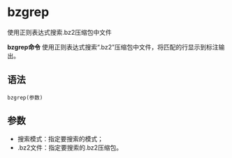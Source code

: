bzgrep
===

使用正则表达式搜索.bz2压缩包中文件


**bzgrep命令** 使用正则表达式搜索“.bz2”压缩包中文件，将匹配的行显示到标注输出。

##  语法

```
bzgrep(参数)
```

##  参数

*   搜索模式：指定要搜索的模式；
*   .bz2文件：指定要搜索的.bz2压缩包。


